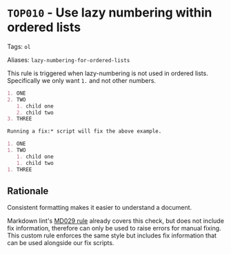 # `TOP010` - Use lazy numbering within ordered lists

Tags: `ol`

Aliases: `lazy-numbering-for-ordered-lists`

This rule is triggered when lazy-numbering is not used in ordered lists. Specifically we only want `1.` and not other numbers.

```markdown
1. ONE
2. TWO
   1. child one
   2. child two
3. THREE

Running a fix:* script will fix the above example.

1. ONE
1. TWO
   1. child one
   1. child two
1. THREE
```

## Rationale

Consistent formatting makes it easier to understand a document.

Markdown lint's [MD029 rule](https://github.com/DavidAnson/markdownlint/blob/main/doc/md029.md) already covers this check, but does not include fix information, therefore can only be used to raise errors for manual fixing. This custom rule enforces the same style but includes fix information that can be used alongside our fix scripts.
